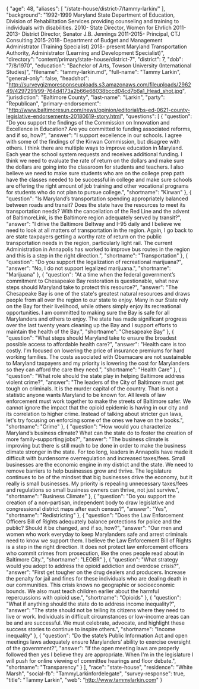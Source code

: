 {
  "age": 48,
  "aliases": [
    "/state-house/district-7/tammy-larkin/"
  ],
  "background": "1992-1999 Maryland State Department of Education, Division of Rehabilitation Services providing counseling and training to individuals with disabilities.   2010- State Director, Women for Ehrlich  2011-2013- District Director, Senator J.B. Jennings  2011-2015- Principal, CTJ Consulting  2015-2018- Department of Budget and Management Administrator (Training Specialist) 2018- present Maryland Transportation Authority, Administrator (Learning and Development Specialist)",
  "directory": "content/primary/state-house/district-7",
  "district": 7,
  "dob": "7/8/1970",
  "education": "Bachelor of Arts, Towson University (International Studies)",
  "filename": "tammy-larkin.md",
  "full-name": "Tammy Larkin",
  "general-only": false,
  "headshot": "http://surveygizmoresponseuploads.s3.amazonaws.com/fileuploads/296249/4297291/99-764d4173a2b66e68038bccd04cd7b6a1_Head_shot.jpg",
  "jurisdiction": "Baltimore County",
  "last-name": "Larkin",
  "party": "Republican",
  "primary-endorsement": "http://www.baltimoresun.com/news/opinion/editorial/bs-ed-0621-county-legislative-endorsements-20180619-story.html",
  "questions": [
    {
      "question": "Do you support the findings of the Commission on Innovation and Excellence in Education? Are you committed to funding associated reforms, and if so, how?",
      "answer": "I support excellence in our schools.  I agree with some of the findings of the Kirwan Commission, but disagree with others.  I think there are multiple ways to improve education in Maryland.  Each year the school system requests and receives additional funding.  I think we need to evaluate the rate of return on the dollars and make sure the dollars are going into the classroom for students and teachers.  I also believe we need to make sure students who are on the college prep path have the classes needed to be successful in college and make sure schools are offering the right amount of job training and other vocational programs for students who do not plan to pursue college.",
      "shortname": "Kirwan"
    },
    {
      "question": "Is Maryland’s transportation spending appropriately balanced between roads and transit? Does the state have the resources to meet its transportation needs? With the cancellation of the Red Line and the advent of BaltimoreLink, is the Baltimore region adequately served by transit?",
      "answer": "I drive the Baltimore Beltway and I-95 daily and I believe we need to look at all matters of transportation in the region.  Again, I go back to are state taxpayers getting a worthy rate of return on the public transportation needs in the region, particularly light rail.   The current Administration in Annapolis has worked to improve bus routes in the region and this is a step in the right direction.",
      "shortname": "Transportation"
    },
    {
      "question": "Do you support the legalization of recreational marijuana?",
      "answer": "No, I do not support legalized marijuana.",
      "shortname": "Marijuana"
    },
    {
      "question": "At a time when the federal government’s commitment to Chesapeake Bay restoration is questionable, what new steps should Maryland take to protect this resource?",
      "answer": "The Chesapeake Bay is one of the state's greatest natural resources and draws people from all over the region to our state to enjoy. Many in our State rely on the Bay for their livelihood, while others simply enjoy its recreational opportunities.   I am committed to making sure the Bay is safe for all Marylanders and others to enjoy.  The state has made significant progress over the last twenty years cleaning up the Bay and I support efforts to maintain the health of the Bay.",
      "shortname": "Chesapeake Bay"
    },
    {
      "question": "What steps should Maryland take to ensure the broadest possible access to affordable health care?",
      "answer": "Health care is too costly. I'm focused on lowering the price of insurance premiums for hard working families.  The costs associated with Obamacare are not sustainable to Maryland taxpayers and my priority is lowering the cost for Marylanders so they can afford the care they need.",
      "shortname": "Health Care"
    },
    {
      "question": "What role should the state play in helping Baltimore address violent crime?",
      "answer": "The leaders of the City of Baltimore must get tough on criminals.  It is the murder capital of the country.  That is not a statistic anyone wants Maryland to be known for.  All levels of law enforcement must work together to make the streets of Baltimore safer.  We cannot ignore the impact that the opioid epidemic is having in our city and its correlation to higher crime.  Instead of talking about stricter gun laws, let's try focusing on enforcing some of the ones we have on the books.",
      "shortname": "Crime"
    },
    {
      "question": "How would you characterize Maryland’s business climate? What can the state do to foster the creation of more family-supporting jobs?",
      "answer": "The business climate is improving but there is still much to be done in order to make the business climate stronger in the state.  For too long, leaders in Annapolis have made it difficult with burdensome overregulation and increased taxes/fees.  Small businesses are the economic engine in my district and the state.  We need to remove barriers to help businesses grow and thrive.  The legislature continues to be of the mindset that big businesses drive the economy,  but it really is small businesses. My priority is repealing unnecessary taxes/fees and regulations so small business owners can thrive, not just survive.",
      "shortname": "Business Climate"
    },
    {
      "question": "Do you support the creation of a non-partisan, independent body to draw legislative and congressional district maps after each census?",
      "answer": "Yes",
      "shortname": "Redistricting"
    },
    {
      "question": "Does the Law Enforcement Officers Bill of Rights adequately balance protections for police and the public? Should it be changed, and if so, how?",
      "answer": "Our men and women who work everyday to keep Marylanders safe and arrest criminals need to know we support them.  I believe the Law Enforcement Bill of Rights is a step in the right direction.  It does not protect law enforcement officers who commit crimes from prosecution, like the ones people read about in Baltimore City.",
      "shortname": "LEOBR"
    },
    {
      "question": "What strategy would you adopt to address the opioid addiction and overdose crisis?",
      "answer": "First get tougher on the drug dealers and producers.  Increase the penalty for jail and fines for these individuals who are dealing death in our communities.  This crisis knows no geographic or socioeconomic bounds.  We also must teach children earlier about the harmful repercussions with opioid use.",
      "shortname": "Opioids"
    },
    {
      "question": "What if anything should the state do to address income inequality?",
      "answer": "The state should not be telling its citizens where they need to live or work.  Individuals in difficult circumstances or low-income areas can be and are successful. We must celebrate, advocate, and highlight these success stories to continue to inspire others.",
      "shortname": "Income inequality"
    },
    {
      "question": "Do the state’s Public Information Act and open meetings laws adequately ensure Marylanders’ ability to exercise oversight of the government?",
      "answer": "If the open meeting laws are properly followed then yes I believe they are appropriate.  When I'm in the legislature I will push for online viewing of committee hearings and floor debate.",
      "shortname": "Transparency"
    }
  ],
  "race": "state-house",
  "residence": "White Marsh",
  "social-fb": "TammyLarkinfordelegate",
  "survey-response": true,
  "title": "Tammy Larkin",
  "web": "http://www.tammylarkin.com"
}
